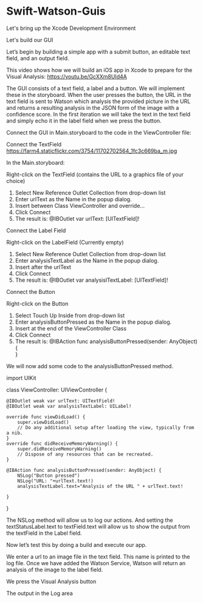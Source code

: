 # Swift-Watson-Guis

Let's bring up the Xcode Development Environment









Let's build our GUI

Let’s begin by building a simple app with a submit button, an editable text field, and an output field.

This video shows how we will build an iOS app in Xcode to prepare for the Visual Analysis: https://youtu.be/GcXXm8UId4A

The GUI consists of a text field, a label and a button.  We will implement these in the storyboard.
When the user presses the button, the URL in the text field is sent to Watson which analysis the provided picture in the URL and returns a resulting analysis  in the JSON form of the image with a confidence score.
In the first iteration we will take the text in the text field and simply echo it in the label field when we press the button.



Connect the GUI in Main.storyboard to the code in the ViewController file:




Connect the TextField
https://farm4.staticflickr.com/3754/11702702564_1fc3c669ba_m.jpg

In the Main.storyboard:

Right-click on the TextField (contains the URL to a graphics file of your choice)
1.	Select New Reference Outlet Collection from drop-down list
2.	Enter urlText as the Name  in the popup dialog.
3.	Insert between Class ViewController and override… 
4.	Click Connect
5.	The result is: @IBOutlet var urlText: [UITextField]!


Connect the Label Field



Right-click on the LabelField (Currently empty)
1.	Select New Reference Outlet Collection from drop-down list
2.	Enter analysisTextLabel as the Name  in the popup dialog.
3.	Insert after the urlText  
4.	Click Connect
5.	The result is: @IBOutlet var analysislTextLabel: [UITextField]!



Connect the Button


Right-click on the Button 
1.	Select Touch Up Inside from drop-down list
2.	Enter analysisButtonPressed as the Name  in the popup dialog.
3.	Insert at the end of the  ViewController Class
4.	Click Connect
5.	The result is: @IBAction func analysisButtonPressed(sender: AnyObject) {            
   }




We will now add some code to the analysisButtonPressed method.

import UIKit

class ViewController: UIViewController {

    @IBOutlet weak var urlText: UITextField!
    @IBOutlet weak var analysisTextLabel: UILabel!
    
    override func viewDidLoad() {
        super.viewDidLoad()
        // Do any additional setup after loading the view, typically from a nib.
    }
    override func didReceiveMemoryWarning() {
        super.didReceiveMemoryWarning()
        // Dispose of any resources that can be recreated.
    }

    @IBAction func analysisButtonPressed(sender: AnyObject) {
        NSLog("Button pressed")
        NSLog("URL: "+urlText.text!)
        analysisTextLabel.text="Analysis of the URL " + urlText.text!
        
    }
}





The NSLog method will allow us to log our actions. And setting the textStatusLabel.text to textField.text will allow us to show the output from the textField in the Label field.

Now let’s test this by doing a build and execute our app.

We enter a url to an image file in the text field. This name is printed to the log file. Once we have added the Watson Service, Watson will return an analysis of the image to the label field.



We press the Visual Analysis button



The output in the Log area
